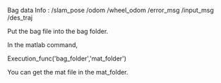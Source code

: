 Bag data Info : /slam_pose /odom /wheel_odom /error_msg /input_msg /des_traj

Put the bag file into the bag folder.

In the matlab command, 

Execution_func('bag_folder','mat_folder')
 
You can get the mat file in the mat_folder.
